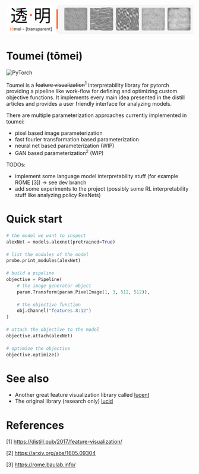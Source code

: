 ![Header](assets/header.png)

# Toumei (tōmei)

![PyTorch](https://img.shields.io/badge/pytorch-1.10.0%2B-success)

Toumei is a ~~feature visualization<sup>1</sup>~~ interpretability library for pytorch providing a pipeline like work-flow for defining and optimizing custom objective functions. It implements every main idea presented in the distill articles and provides a user friendly interface for analyzing models.

There are multiple parameterization approaches currently implemented in toumei:
- pixel based image parameterization
- fast fourier transformation based parameterization
- neural net based parameterization (WIP)
- GAN based parameterization<sup>2</sup> (WIP)

TODOs:
- implement some language model interpretability stuff (for example ROME [3]) -> see dev branch
- add some experiments to the project (possibly some RL interpretability stuff like analyzing policy ResNets)

# Quick start
```python
# the model we want to inspect
alexNet = models.alexnet(pretrained=True)

# list the modules of the model
probe.print_modules(alexNet)

# build a pipeline
objective = Pipeline(
    # the image generator object
    param.Transform(param.PixelImage(1, 3, 512, 512)),

    # the objective function
    obj.Channel("features.8:12")
)

# attach the objective to the model
objective.attach(alexNet)

# optimize the objective
objective.optimize()

```

# See also
- Another great feature visualization library called <a href="https://github.com/greentfrapp/lucent">lucent</a>
- The original library (research only) <a href="https://github.com/tensorflow/lucid">lucid</a>

# References
[1] https://distill.pub/2017/feature-visualization/

[2] https://arxiv.org/abs/1605.09304

[3] https://rome.baulab.info/
